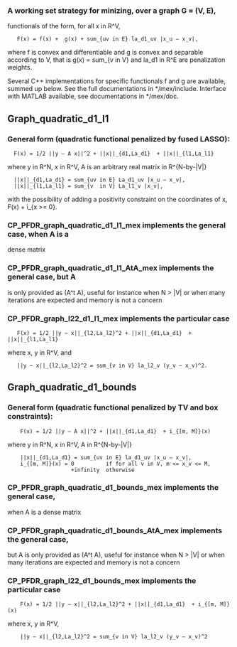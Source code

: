 ### A working set strategy for minizing, over a graph G = (V, E),
functionals of the form, for all x in R^V,

       F(x) = f(x) +  g(x) + sum_{uv in E} la_d1_uv |x_u — x_v|,

where f is convex and differentiable and g is convex and separable 
according to V, that is g(x) = sum_{v in V} 
and la_d1 in R^E are penalization weights.

Several C++ implementations for specific functionals f and g are
available, summed up below.
See the full documentations in */mex/include.
Interface with MATLAB available, see documentations in */mex/doc.

## Graph_quadratic_d1_l1
### General form (quadratic functional penalized by fused LASSO):

      F(x) = 1/2 ||y — A x||^2 + ||x||_{d1,La_d1}  + ||x||_{l1,La_l1} 

where y in R^N, x in R^V, A is an arbitrary real matrix in R^{N-by-|V|}

      ||x||_{d1,La_d1} = sum_{uv in E} La_d1_uv |x_u — x_v|,
      ||x||_{l1,La_l1} = sum_{v  in V} La_l1_v |x_v|,

with the possibility of adding a positivity constraint on the coordinates of x,
      F(x) + i_{x >= 0}.

### CP_PFDR_graph_quadratic_d1_l1_mex implements the general case, when A is a
dense matrix
### CP_PFDR_graph_quadratic_d1_l1_AtA_mex implements the general case, but A
is only provided as (A^t A), useful for instance when N > |V| or when
many iterations are expected and memory is not a concern
### CP_PFDR_graph_l22_d1_l1_mex implements the particular case

       F(x) = 1/2 ||y — x||_{l2,La_l2}^2 + ||x||_{d1,La_d1}  + ||x||_{l1,La_l1}

where x, y in R^V, and

       ||y — x||_{l2,La_l2}^2 = sum_{v in V} la_l2_v (y_v — x_v)^2.

##  Graph_quadratic_d1_bounds
### General form (quadratic functional penalized by TV and box constraints):

        F(x) = 1/2 ||y — A x||^2 + ||x||_{d1,La_d1}  + i_{[m, M]}(x)

where y in R^N, x in R^V, A in R^{N-by-|V|}

        ||x||_{d1,La_d1} = sum_{uv in E} la_d1_uv |x_u — x_v|,
        i_{[m, M]}(x) = 0          if for all v in V, m <= x_v <= M,
                        +infinity  otherwise

### CP_PFDR_graph_quadratic_d1_bounds_mex implements the general case,
when A is a dense matrix
### CP_PFDR_graph_quadratic_d1_bounds_AtA_mex implements the general case,
but A is only provided as (A^t A), useful for instance when N > |V| or
when many iterations are expected and memory is not a concern
### CP_PFDR_graph_l22_d1_bounds_mex implements the particular case

        F(x) = 1/2 ||y — x||_{l2,La_l2}^2 + ||x||_{d1,La_d1}  + i_{[m, M]}(x)

where x, y in R^V,

        ||y — x||_{l2,La_l2}^2 = sum_{v in V} la_l2_v (y_v — x_v)^2
